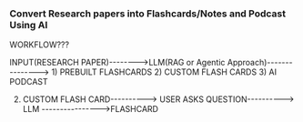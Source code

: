 ### Convert Research papers into Flashcards/Notes and Podcast Using AI


WORKFLOW???


INPUT(RESEARCH PAPER)-------->LLM(RAG or Agentic Approach)---------------> 1) PREBUILT FLASHCARDS  2) CUSTOM FLASH CARDS  3) AI PODCAST


2) CUSTOM FLASH CARD----------> USER ASKS QUESTION----------> LLM ---------------->FLASHCARD
